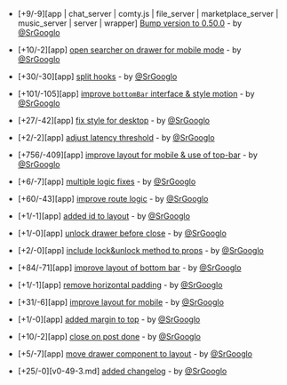 * [+9/-9][app | chat_server | comty.js | file_server | marketplace_server | music_server | server | wrapper] [Bump version to 0.50.0](https://github.com/ragestudio/comty/commit/bd7f60ee0ed0dd23e25cf28817db0d84819f2185) - by [@SrGooglo](https://github.com/srgooglo)

* [+10/-2][app] [open searcher on drawer for mobile mode](https://github.com/ragestudio/comty/commit/0a3db3db6888be610f95a39c3d506bca5f340b1f) - by [@SrGooglo](https://github.com/srgooglo)

* [+30/-30][app] [split hooks](https://github.com/ragestudio/comty/commit/17850b8b40c65ab76a0931df8956a74cef98601c) - by [@SrGooglo](https://github.com/srgooglo)

* [+101/-105][app] [improve `bottomBar` interface & style motion](https://github.com/ragestudio/comty/commit/1819edb154a326b13181c4263f37a52487796de0) - by [@SrGooglo](https://github.com/srgooglo)

* [+27/-42][app] [fix style for desktop](https://github.com/ragestudio/comty/commit/ebb58fba09f4c91be8c1a87e3fc6bcd430cbc708) - by [@SrGooglo](https://github.com/srgooglo)

* [+2/-2][app] [adjust latency threshold](https://github.com/ragestudio/comty/commit/bf3eeaa4f18b2a88ebc26b89009754eed79f4f1a) - by [@SrGooglo](https://github.com/srgooglo)

* [+756/-409][app] [improve layout for mobile & use of top-bar](https://github.com/ragestudio/comty/commit/c52834c0c8418a10f59d4d45b0f4e9107d7bf990) - by [@SrGooglo](https://github.com/srgooglo)

* [+6/-7][app] [multiple logic fixes](https://github.com/ragestudio/comty/commit/11f978cca9b3b22aeff7eba19fc150fdf9887413) - by [@SrGooglo](https://github.com/srgooglo)

* [+60/-43][app] [improve route logic](https://github.com/ragestudio/comty/commit/41e9dd454cf2c314e532a0e932ab9ce241667e0d) - by [@SrGooglo](https://github.com/srgooglo)

* [+1/-1][app] [added id to layout](https://github.com/ragestudio/comty/commit/b1e490d83f163681b5c356830d893637983c5864) - by [@SrGooglo](https://github.com/srgooglo)

* [+1/-0][app] [unlock drawer before close](https://github.com/ragestudio/comty/commit/18ecc75255936c40ee7ab925caff77fbdd5381db) - by [@SrGooglo](https://github.com/srgooglo)

* [+2/-0][app] [include lock&unlock method to props](https://github.com/ragestudio/comty/commit/590445af9e5f91bac59597995c69438722557661) - by [@SrGooglo](https://github.com/srgooglo)

* [+84/-71][app] [improve layout of bottom bar](https://github.com/ragestudio/comty/commit/1a3c3674a1fa4ff08d3c2151094e2d2f30616583) - by [@SrGooglo](https://github.com/srgooglo)

* [+1/-1][app] [remove horizontal padding](https://github.com/ragestudio/comty/commit/44ac05617eb9c3f28d06c2f3de2f098931f528ec) - by [@SrGooglo](https://github.com/srgooglo)

* [+31/-6][app] [improve layout for mobile](https://github.com/ragestudio/comty/commit/619d4b9e84567c0c1bff0f72ee02ef01f463352a) - by [@SrGooglo](https://github.com/srgooglo)

* [+1/-0][app] [added margin to top](https://github.com/ragestudio/comty/commit/e85de24e52aeef93e0d4c3cda87e7666082b47af) - by [@SrGooglo](https://github.com/srgooglo)

* [+10/-2][app] [close on post done](https://github.com/ragestudio/comty/commit/1cfab219004e5aead7e7b882bbfd5fdd6025bfb2) - by [@SrGooglo](https://github.com/srgooglo)

* [+5/-7][app] [move drawer component to layout](https://github.com/ragestudio/comty/commit/901c8709a23d3918d403034d8d25686611b1758b) - by [@SrGooglo](https://github.com/srgooglo)

* [+25/-0][v0-49-3.md] [added changelog](https://github.com/ragestudio/comty/commit/b3c0314f8aedd1ae9dd449f5ed088e311064a71f) - by [@SrGooglo](https://github.com/srgooglo)